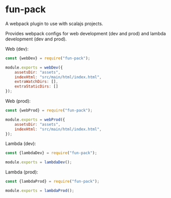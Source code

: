 # fun-pack

A webpack plugin to use with scalajs projects.

Provides webpack configs for web development (dev and prod) and lambda development (dev and prod).

Web (dev):
```javascript
const {webDev} = require("fun-pack");

module.exports = webDev({
    assetsDir: "assets",
    indexHtml: "src/main/html/index.html",
    extraWatchDirs: [],
    extraStaticDirs: []
});
```

Web (prod):
```javascript
const {webProd} = require("fun-pack");

module.exports = webProd({
    assetsDir: "assets",
    indexHtml: "src/main/html/index.html",
});
```

Lambda (dev):
```javascript
const {lambdaDev} = require("fun-pack");

module.exports = lambdaDev();
```

Lambda (prod):
```javascript
const {lambdaProd} = require("fun-pack");

module.exports = lambdaProd();
```
